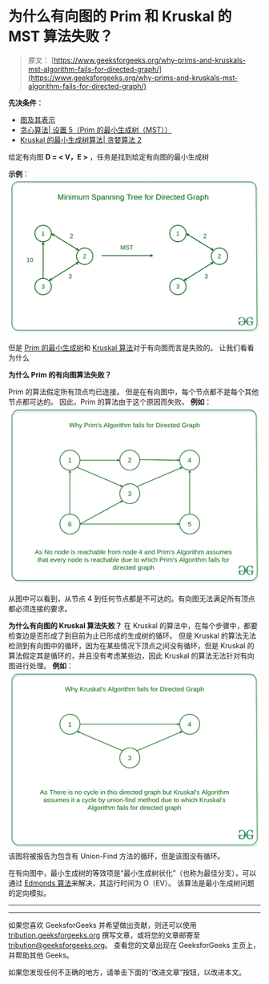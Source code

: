 # 为什么有向图的 Prim 和 Kruskal 的 MST 算法失败？

> 原文： [https://www.geeksforgeeks.org/why-prims-and-kruskals-mst-algorithm-fails-for-directed-graph/](https://www.geeksforgeeks.org/why-prims-and-kruskals-mst-algorithm-fails-for-directed-graph/)

**先决条件**：

*   [图及其表示](https://www.geeksforgeeks.org/graph-and-its-representations/)
*   [贪心算法| 设置 5（Prim 的最小生成树（MST））](https://www.geeksforgeeks.org/prims-minimum-spanning-tree-mst-greedy-algo-5/)
*   [Kruskal 的最小生成树算法| 贪婪算法 2](https://www.geeksforgeeks.org/kruskals-minimum-spanning-tree-algorithm-greedy-algo-2/)

给定有向图 **D = < V，E >** ，任务是找到给定有向图的最小生成树

**示例**：
![](img/8e8233f325a19573d677ac52f2307f3a.png)

但是 [Prim 的最小生成树](https://www.geeksforgeeks.org/prims-minimum-spanning-tree-mst-greedy-algo-5/)和 [Kruskal 算法](http://www.geeksforgeeks.org/kruskals-minimum-spanning-tree-using-stl-in-c/)对于有向图而言是失败的。 让我们看看为什么

**为什么 Prim 的有向图算法失败？**

Prim 的算法假定所有顶点均已连接。 但是在有向图中，每个节点都不是每个其他节点都可达的。 因此，Prim 的算法由于这个原因而失败。
**例如**：
![](img/495b639a34b5ca5eaa82e530c3c029ea.png)

从图中可以看到，从节点 4 到任何节点都是不可达的。有向图无法满足所有顶点都必须连接的要求。

**为什么有向图的 Kruskal 算法失败？**
在 Kruskal 的算法中，在每个步骤中，都要检查边是否形成了到目前为止已形成的生成树的循环。 但是 Kruskal 的算法无法检测到有向图中的循环，因为在某些情况下顶点之间没有循环，但是 Kruskal 的算法假定其是循环的，并且没有考虑某些边，因此 Kruskal 的算法无法针对有向图进行处理。
**例如**：
![](img/3b15cd2efc77680a1e4f033856efa145.png) 
该图将被报告为包含有 Union-Find 方法的循环，但是该图没有循环。

在有向图中，最小生成树的等效项是“最小生成树状化”（也称为最佳分支），可以通过 [Edmonds 算法](https://en.wikipedia.org/wiki/Edmonds%27_algorithm)来解决，其运行时间为 O（EV）。 该算法是最小生成树问题的定向模拟。



* * *

* * *

如果您喜欢 GeeksforGeeks 并希望做出贡献，则还可以使用 [tribution.geeksforgeeks.org](https://contribute.geeksforgeeks.org/) 撰写文章，或将您的文章邮寄至 tribution@geeksforgeeks.org。 查看您的文章出现在 GeeksforGeeks 主页上，并帮助其他 Geeks。

如果您发现任何不正确的地方，请单击下面的“改进文章”按钮，以改进本文。